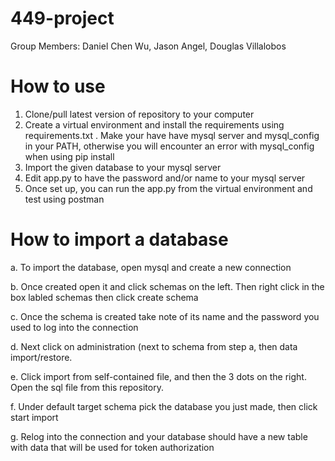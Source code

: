 # 449-project
Group Members: Daniel Chen Wu, Jason Angel, Douglas Villalobos

# How to use
1. Clone/pull latest version of repository to your computer
2. Create a virtual environment and install the requirements using requirements.txt . Make your have have mysql server and mysql_config in your PATH, otherwise you will encounter an error with mysql_config when using pip install
3. Import the given database to your mysql server
4. Edit app.py to have the password and/or name to your mysql server
5. Once set up, you can run the app.py from the virtual environment and test using postman

# How to import a database
a. To import the database, open mysql and create a new connection
  
b. Once created open it and click schemas on the left. Then right click in the box labled schemas then click create schema
  
c. Once the schema is created take note of its name and the password you used to log into the connection
  
d. Next click on administration (next to schema from step a, then data import/restore.
  
e. Click import from self-contained file, and then the 3 dots on the right. Open the sql file from this repository.
  
f. Under default target schema pick the database you just made, then click start import
  
g. Relog into the connection and your database should have a new table with data that will be used for token authorization

